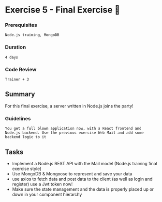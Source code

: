 # Exercise 5 - Final Exercise :muscle:

### Prerequisites
`Node.js training, MongoDB`

### Duration
`4 days`

### Code Review
`Trainer + 3`

## Summary
For this final exercise, a server written in Node.js joins the party!

### Guidelines
`You get a full blown application now, with a React frontend and Node.js backend.
Use the previous exercise Web Mail and add some backend logic to it`

## Tasks
* Implement a Node.js REST API with the Mail model (Node.js training final exercise style)
* Use MongoDB & Mongoose to represent and save your data
* use axios to fetch data and post data to the client (as well as login and register) use a Jwt token now!
* Make sure the state management and the data is properly placed up or down in your component hierarchy


